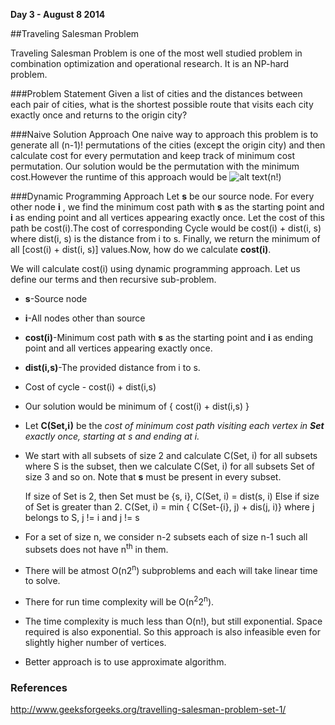 **Day 3 - August 8 2014**

##Traveling Salesman Problem

Traveling Salesman Problem is one of the most well studied problem in combination optimization and operational research. It is an NP-hard problem.

###Problem Statement
Given a list of cities and the distances between each pair of cities, what is the shortest possible route that visits each city exactly once and returns to the origin city?


###Naive Solution Approach
One naive way to approach this problem is to generate all (n-1)! permutations of the cities (except the origin city) and then calculate cost for every permutation and keep track of
minimum cost permutation. Our solution would be the permutation with the minimum cost.However the runtime of this approach would be ![alt text](http://www.sciweavers.org/download/Tex2Img_1407505770.jpg "omega")(n!)

###Dynamic Programming Approach
Let **s** be our source node. For every other node **i** , we find the minimum cost path with **s** as the starting point and **i** as ending point and all vertices appearing exactly once. Let the cost of this path be cost(i).The cost of corresponding Cycle would be cost(i) + dist(i, s) where dist(i, s) is the distance from i to s. Finally, we return the minimum of all [cost(i) + dist(i, s)] values.Now, how do we calculate **cost(i)**.

We will calculate cost(i) using dynamic programming approach. Let us define our terms and then recursive sub-problem.

* **s**-Source node
* **i**-All nodes other than source
* **cost(i)**-Minimum cost path with **s** as the starting point and **i** as ending point and all vertices appearing exactly once.
* **dist(i,s)**-The provided distance from i to s.
* Cost of cycle - cost(i) + dist(i,s)
* Our solution would be minimum of \{ cost(i) + dist(i,s) \} 
* Let **C(Set,i)** be the *cost of minimum cost path visiting each vertex in **Set** exactly once, starting at s and ending at i.*
* We start with all subsets of size 2 and calculate C(Set, i) for all subsets where S is the subset, then we calculate C(Set, i) for all subsets Set of size 3 and so on. Note that **s** must be present in every subset.

	If size of Set is 2, then Set must be {s, i},
 	C(Set, i) = dist(s, i) 
	Else if size of Set is greater than 2.
 	C(Set, i) = min { C(Set-{i}, j) + dis(j, i)} where j belongs to S, j != i and j != s

* For a set of size n, we consider n-2 subsets each of size n-1 such all subsets does not have n<sup>th</sup> in them.
* There will be atmost O(n2<sup>n</sup>) subproblems and each will take linear time to solve.
* There for run time complexity will be O(n<sup>2</sup>2<sup>n</sup>).
* The time complexity is much less than O(n!), but still exponential. Space required is also exponential. So this approach is also infeasible even for slightly higher number of vertices.
* Better approach is to use approximate algorithm.

### References 
http://www.geeksforgeeks.org/travelling-salesman-problem-set-1/
